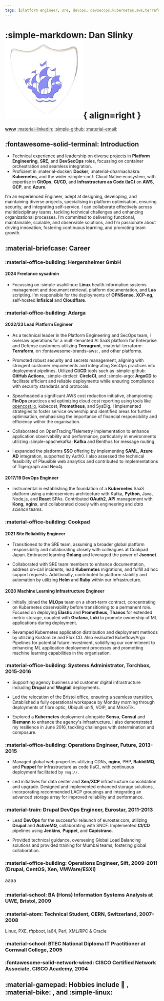 ```yaml
---
tags: [platform engineer, sre, devops, devsecops,kubernetes,aws,terraform]
---
```

# :simple-markdown: Dan Slinky ![](../../favicon.png "Dan Slinky's Blue Peter badge"){ align=right }

[__www__](https://rtfm.danslinky.co.uk/resumes)  [:material-linkedin:](https://linkedin.com/in/danslinky "Visit Dan Slinky's LinkedIn profile")  [:simple-github:](https://github.com/danslinky "Visit Dan Slinky's GitHub profile")  [:material-email:](mailto:sysadmin@danslinky.co.uk "Email Dan Slinky")

## :fontawesome-solid-terminal: Introduction

- Technical experience and leadership on diverse projects in __Platform Engineering__, __SRE__, and __DevSecOps__ roles, focussing on container orchestration and seamless integration.
- Proficient in :material-docker: __Docker__, :material-dharmachakra: __Kubernetes__, and the wider :simple-cncf: Cloud Native ecosystem, with expertise in __GitOps__, __CI/CD__, and __Infrastructure as Code (IaC)__ on __AWS__, __GCP__, and __Azure__.

I’m an experienced Engineer, adept at designing, developing, and maintaining diverse projects, specialising in platform optimisation, ensuring security, and integrating self-service. I can collaborate effectively across multidisciplinary
teams, tackling technical challenges and enhancing organizational processes. I’m committed to delivering functional,
maintainable, scalable, and observable solutions, and I’m passionate about driving innovation, fostering continuous
learning, and promoting team growth.

## :material-briefcase: Career

### :material-office-building: Hergersheimer GmbH

#### 2024 Freelance sysadmin

- Focussing on :simple-asahilinux: __Linux__ health information systems management and document retrieval, platform documentation, and __Lua__ scripting. I'm responsible for the deployments of __OPNSense__, __XCP-ng__, self-hosted __Infisical__ and __Cloudflare__.

### :material-office-building: Adarga

#### 2022/23 Lead Platform Engineer

- As a technical leader in the Platform Engineering and SecOps team, I oversaw operations for a multi-tenanted AI SaaS platform for Enterprise and Defense customers utilizing __Terragrunt__, :material-terraform: __Terraform__,  on :fontawesome-brands-aws: , and other platforms.

- Promoted robust security and secrets management, aligning with stringent customer requirements and integrating SecOps practices into deployment pipelines. Utilized __CI/CD__ tools such as :simple-github: __GitHub Actions__, :simple-circleci: __CircleCI__, and :simple-argo: __ArgoCD__ to facilitate efficient and reliable deployments while ensuring compliance with security standards and protocols.

- Spearheaded a significant AWS cost reduction initiative, championing __FinOps__ practices and optimizing cloud cost reporting using tools like [opencost.io](https://www.opencost.io/ "OpenCost.io"), kubecost, __Prometheus__, and SysDig. I implemented strategies to foster service ownership and identified areas for further optimisation, emphasising the importance of financial responsibility and efficiency within the organisation.

- Collaborated on OpenTracing/Telemetry implementation to enhance application observability and performance, particularly in environments utilizing :simple-apachekafka: __Kafka__ and Benthos for message routing.

- I expanded the platforms __SSO__ offering by implementing __SAML__, __Azure AD__ integration, supported by Auth0. I also assessed the technical feasibility of Plausible web analytics and contributed to implementations of Tigergraph and Neo4j.

<!-- - I also oversaw recruitment into the team, conducting interviews, promoting team planning, before transitioning responsibilities to a permanent Engineering Manager and recruitment team. -->

#### 2017/19 DevOps Engineer

- Instrumental in establishing the foundation of a __Kubernetes__ SaaS platform using a microservices architecture with Kafka, __Python__, Java, Node.js, and __React__ SPAs. Contributed __OAuth2__, __API__ management with __Kong__, __nginx__, and collaborated closely with engineering and _data science_ teams.

<!-- - Moreover, I managed onboarding processes utilizing Apple MDM, fleet DM, __osquery__, and Munki, overseeing app packaging and deployment, while also deploying and maintaining the Atlassian stack, including __Jira__, Confluence, and Bamboo. -->

### :material-office-building: Cookpad

#### 2021 Site Reliability Engineer

- Transitioned to the SRE team, assuming a broader global platform responsibility and collaborating closely with colleagues at Cookpad Japan. Embraced learning __Golang__ and leveraged the power of __Jsonnet__.

- Collaborated with SRE team members to enhance documentation, address on-call incidents, lead __Kubernetes__ migrations, and fulfill ad hoc support requests. Additionally, contributed to platform stability and automation by utilizing __Helm__ and __Ruby__ within our infrastructure.

#### 2020 Machine Learning Infrastructure Engineer

- Initially joined the __MLOps__ team on a short-term contract, concentrating on Kubernetes observability before transitioning to a permanent role. Focused on deploying __Elastic__ and __Prometheus__, __Thanos__ for extended metric storage, coupled with __Grafana__, __Loki__ to promote ownership of ML applications during deployment.

- Revamped Kubernetes application distribution and deployment methods by utilizing Kustomize and Flux CD. Also evaluated Kubeflow/Argo Pipelines for potential future investment, solidifying our commitment to enhancing ML application deployment processes and promotting machine learning capabilities in the organisation.

### :material-office-building: Systems Administrator, Torchbox, 2015-2016

- Supporting agency business and customer digital infrastructure including __Drupal__ and __Wagtail__ deployments.

- Led the relocation of the Bristol office, ensuring a seamless transition. Established a fully operational workspace by Monday morning through deployments of fibre optic, Ubiquiti unifi, VOIP, and MikroTik.

- Explored a __Kubernetes__ deployment alongside __Sensu__, __Consul__ and __Riemann__ to enhance the agency's infrastructure. I also demonstrated my resilience in June 2016, tackling challenges with determination and composure.

### :material-office-building:  Operations Engineer, Future, 2013-2015

- Managed global web properties utilizing CDNs, __nginx__, PHP, __RabbitMQ__, and __Puppet__ for infrastructure as code (IaC), with continuous deployment facilitated by `rmq://`.

- Led initiatives for data center and __Xen/XCP__ infrastructure consolidation and upgrade. Designed and implemented enhanced storage solutions, incorporating recommended LACP groupings and integrating an advanced storage array for improved reliability and performance.

### :material-train: Drupal DevOps Engineer, Eurostar, 2011-2013

- Lead __DevOps__ for the successful relaunch of eurostar.com, utilizing __Drupal__ and __ActiveMQ__, collaborating with SNCF. Implemented __CI/CD__ pipelines using __Jenkins__, __Puppet__, and __Capistrano__.

- Provided technical guidance, overseeing Global Load Balancing solutions and provided training for Mumbai teams, fostering global collaboration.

<!-- ### :material-office-building: DevOps Engineer, Capgemini, 2011-2013
- Rackspace, Royal Mail, Burberry, Michael Page, HMRC -->

### :material-office-building: Operations Engineer, Sift, 2009-2011 (Drupal, CentOS, Xen, VMWare/ESXi)
<span style="vertical-align: super; font-size: medium;">aaaa</span>

### :material-school: BA (Hons) Information Systems Analysis at UWE, Bristol, 2009
### :material-atom: Technical Student, CERN, Switzerland, 2007-2008
Linux, PXE, tftpboot, ia64, Perl, XML/RPC & Oracle

### :material-school: BTEC National Diploma IT Practitioner at Cornwall College, 2005
### :fontawesome-solid-network-wired: CISCO Certified Network Associate, CISCO Academy, 2004
## :material-gamepad: Hobbies include :pizza: , :material-bike: , and :simple-linux: 